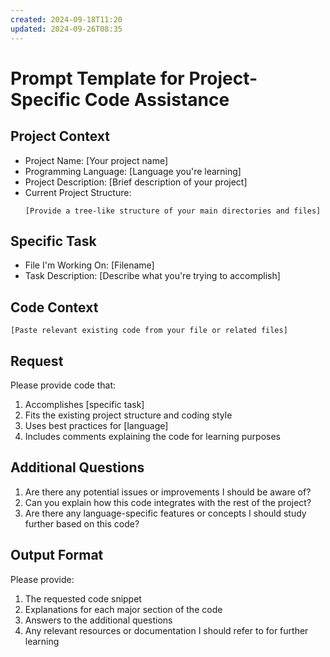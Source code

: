 ```yaml
---
created: 2024-09-18T11:20
updated: 2024-09-26T08:35
---
```

# Prompt Template for Project-Specific Code Assistance

## Project Context
- Project Name: [Your project name]
- Programming Language: [Language you're learning]
- Project Description: [Brief description of your project]
- Current Project Structure:
  ```
  [Provide a tree-like structure of your main directories and files]
  ```

## Specific Task
- File I'm Working On: [Filename]
- Task Description: [Describe what you're trying to accomplish]

## Code Context
```[language]
[Paste relevant existing code from your file or related files]
```

## Request
Please provide code that:
1. Accomplishes [specific task]
2. Fits the existing project structure and coding style
3. Uses best practices for [language]
4. Includes comments explaining the code for learning purposes

## Additional Questions
1. Are there any potential issues or improvements I should be aware of?
2. Can you explain how this code integrates with the rest of the project?
3. Are there any language-specific features or concepts I should study further based on this code?

## Output Format
Please provide:
1. The requested code snippet
2. Explanations for each major section of the code
3. Answers to the additional questions
4. Any relevant resources or documentation I should refer to for further learning